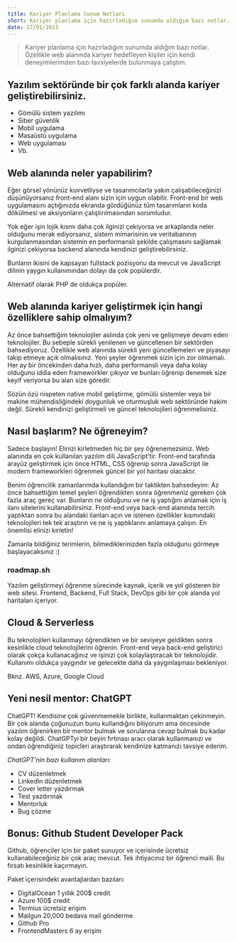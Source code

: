 ```yaml
---
title: Kariyer Planlama Sunum Notları
short: Kariyer planlama için hazırladığım sunumda aldığım bazı notlar. Özellikle web alanında kariyer hedefleyen kişiler için kendi deneyimlerimden bazı tavsiyelerde bulunmaya çalıştım.
date: 17/01/2023
---
```

> Kariyer planlama için hazırladığım sunumda aldığım bazı notlar. Özellikle web alanında kariyer hedefleyen kişiler için kendi deneyimlerimden bazı tavsiyelerde bulunmaya çalıştım.

## Yazılım sektöründe bir çok farklı alanda kariyer geliştirebilirsiniz.
* Gömülü sistem yazılımı
* Siber güvenlik
* Mobil uygulama
* Masaüstü uygulama
* Web uygulaması
* Vb.

## Web alanında neler yapabilirim?
Eğer görsel yönünüz kuvvetliyse ve tasarımcılarla yakın çalışabileceğinizi düşünüyorsanız front-end alanı sizin için uygun olabilir. Front-end bir web uygulamasını açtığınızda ekranda gördüğünüz tüm tasarımların koda dökülmesi ve aksiyonların çalıştırılmasından sorumludur. 

Yok eğer işin lojik kısmı daha çok ilginizi çekiyorsa ve arkaplanda neler olduğunu merak ediyorsanız, sistem mimarisinin ve veritabanının kurgulanmasından sistemin en performanslı şekilde çalışmasını sağlamak ilginizi çekiyorsa backend alanında kendinizi geliştirebilirsiniz. 

Bunların ikisini de kapsayan fullstack pozisyonu da mevcut ve JavaScript dilinin yaygın kullanımından dolayı da çok popülerdir. 

Alternatif olarak PHP de oldukça popüler.

## Web alanında kariyer geliştirmek için hangi özelliklere sahip olmalıyım?
Az önce bahsettiğim teknolojiler aslında çok yeni ve gelişmeye devam eden teknolojiler. Bu sebeple sürekli yenilenen ve güncellenen bir sektörden bahsediyoruz. Özellikle web alanında sürekli yeni güncellemeleri ve piyasayı takip etmeye açık olmalısınız. Yeni şeyler öğrenmek sizin için zor olmamalı. Her ay bir öncekinden daha hızlı, daha performanslı veya daha kolay olduğunu iddia eden frameworkler çıkıyor ve bunları öğrenip denemek size keyif veriyorsa bu alan size göredir. 

Sözün özü nispeten native mobil geliştirme, gömülü sistemler veya bir makine mühendisliğindeki doygunluk ve oturmuşluk web sektöründe hakim değil. Sürekli kendinizi geliştirmeli ve güncel teknolojileri öğrenmelisiniz. 

## Nasıl başlarım? Ne öğreneyim?
Sadece başlayın! Elinizi kirletmeden hiç bir şey öğrenemezsiniz. Web alanında en çok kullanılan yazılım dili JavaScript’tir. Front-end tarafında arayüz geliştirmek için önce HTML, CSS öğrenip sonra JavaScript ile modern frameworkleri öğrenmek güncel bir yol haritası olacaktır. 

Benim öğrencilik zamanlarımda kullandığım bir taktikten bahsedeyim:
Az önce bahsettiğim temel şeyleri öğrendikten sonra öğrenmeniz gereken çok fazla araç gereç var. Bunların ne olduğunu ve ne iş yaptığını anlamak için iş ilanı sitelerini kullanabilirsiniz. Front-end veya back-end alanında tercih yaptıktan sonra bu alandaki ilanları açın ve istenen özellikler kısmındaki teknolojileri tek tek araştırın ve ne iş yaptıklarını anlamaya çalışın. En önemlisi elinizi kirletin! 

Zamanla bildiğiniz terimlerin, bilmediklerinizden fazla olduğunu görmeye başlayacaksınız :)

### roadmap.sh
Yazılım geliştirmeyi öğrenme sürecinde kaynak, içerik ve yol gösteren bir web sitesi. Frontend, Backend, Full Stack, DevOps gibi bir çok alanda yol haritaları içeriyor.

## Cloud & Serverless
Bu teknolojileri kullanmayı öğrendikten ve bir seviyeye geldikten sonra kesinlikle cloud teknolojilerini öğrenin. Front-end veya back-end geliştirici olarak çokça kullanacağınız ve işinizi çok kolaylaştıracak bir teknolojidir. Kullanımı oldukça yaygındır ve gelecekte daha da yaygınlaşması bekleniyor. 

Bknz. AWS, Azure, Google Cloud

## Yeni nesil mentor: ChatGPT
ChatGPT! Kendisine çok güvenmemekle birlikte, kullanmaktan çekinmeyin. Bir çok alanda çoğunuzun bunu kullandığını biliyorum ama öncesinde yazılım öğrenirken bir mentor bulmak ve sorularına cevap bulmak bu kadar kolay değildi. ChatGPTyi bir beyin fırtınası aracı olarak kullanmanızı ve ondan öğrendiğiniz topicleri araştırarak kendinize katmanızı tavsiye ederim. 

*ChatGPT’nin bazı kullanım alanları:*
* CV düzenletmek
* LinkedIn düzenletmek
* Cover letter yazdırmak
* Test yazdırmak
* Mentorluk
* Bug çözme

## Bonus: Github Student Developer Pack
Github, öğrenciler için bir paket sunuyor ve içerisinde ücretsiz kullanabileceğiniz bir çok araç mevcut. Tek ihtiyacınız bir öğrenci maili. Bu fırsatı kesinlikle kaçırmayın. 

Paket içerisindeki avantajlardan bazıları:
* DigitalOcean 1 yıllık 200$ credit
* Azure 100$ credit
* Termius ücretsiz erişim
* Mailgun 20,000 bedava mail gönderme
* Github Pro
* FrontendMasters 6 ay erişim
